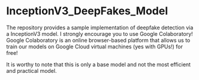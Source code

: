 # InceptionV3_DeepFakes_Model

The repository provides a sample implementation of deepfake detection via a InceptionV3 model. I strongly encourage you to use Google Colaboratory! Google Colaboratory is an online browser-based platform that allows us to train our models on Google Cloud virtual machines (yes with GPUs!) for free! 

It is worthy to note that this is only a base model and not the most efficient and practical model.

